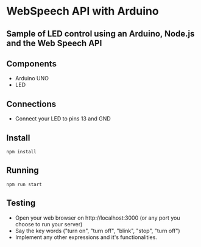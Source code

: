 # WebSpeech API with Arduino

## Sample of LED control using an Arduino, Node.js and the Web Speech API

## Components
- Arduino UNO
- LED

## Connections
- Connect your LED to pins 13 and GND

## Install
``` npm install ```

## Running
``` npm run start ```

## Testing
- Open your web browser on http://localhost:3000 (or any port you choose to run your server)
- Say the key words ("turn on", "turn off", "blink", "stop", "turn off")
- Implement any other expressions and it's functionalities.